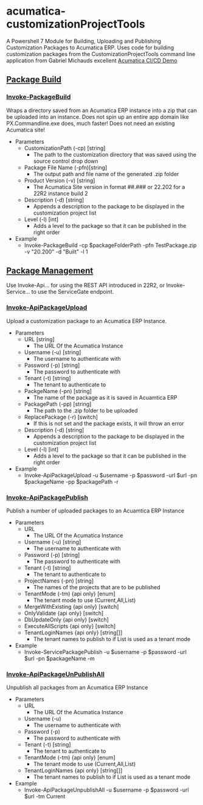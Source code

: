# <b>acumatica-customizationProjectTools</b>
A Powershell 7 Module for Building, Uploading and Publishing Customization Packages to Acumatica ERP. Uses code for building customization packages from the CustomizationProjectTools command line application from Gabriel Michauds excellent [Acumatica CI/CD Demo](https://github.com/VelixoSolutions/AcumaticaCIDemo)

## <u><b>Package Build</b></u>

### <u>Invoke-PackageBuild</u>
Wraps a directory saved from an Acumatica ERP instance into a zip that can be uploaded into an instance. Does not spin up an entire app domain like PX.Commandline.exe does, much faster! Does not need an existing Acumatica site!
- Parameters
    - CustomizationPath (-cp) [string]
        - The path to the customization directory that was saved using the source control drop down
    - Package File Name (-pfn)[string]
        - The output path and file name of the generated .zip folder
    - Product Version (-v) [string]
        - The Acumatica Site version in format ##.### or 22.202 for a 22R2 instance build 2
    - Description (-d) [string]
        - Appends a description to the package to be displayed in the customization project list
    - Level (-l) [int]
        - Adds a level to the package so that it can be published in the right order
- Example
   - Invoke-PackageBuild -cp $packageFolderPath -pfn TestPackage.zip -v "20.200" -d "Built" -l 1
    
## <u><b>Package Management</b></u>
Use Invoke-Api... for using the REST API introduced in 22R2, or Invoke-Service... to use the ServiceGate endpoint.


### <u>Invoke-ApiPackageUpload</u>

Upload a customization package to an Acumatica ERP Instance. 
- Parameters
    - URL [string]
        - The URL Of the Acumatica Instance
    - Username (-u) [string]
        - The username to authenticate with
    - Password (-p) [string]
        - The password to authenticate with
    - Tenant (-t) [string]
        - The tenant to authenticate to
    - PackgeName (-pn) [string]
        - The name of the package as it is saved in Acuamtica ERP
    - PackagePath (-pp) [string]
        - The path to the .zip folder to be uploaded
    - ReplacePackage (-r) [switch]
        - If this is not set and the package exists, it will throw an error
    - Description (-d) [string]
        - Appends a description to the package to be displayed in the customization project list
    - Level (-l) [int]
        - Adds a level to the package so that it can be published in the right order
- Example
   - Invoke-ApiPackageUpload -u $username -p $password -url $url -pn $packageName -pp $packagePath -r

### <u>Invoke-ApiPackagePublish</u>
Publish a number of uploaded packages to an Acuamtica ERP Instance
- Parameters
    - URL
        - The URL Of the Acumatica Instance
    - Username (-u) [string]
        - The username to authenticate with
    - Password (-p) [string]
        - The password to authenticate with
    - Tenant (-t) [string]
        - The tenant to authenticate to
    - ProjectNames (-pn) [string]
        - The names of the projects that are to be published
    - TenantMode (-tm) {api only} [enum]
        - The tenant mode to use (Current,All,List)
    - MergeWithExisting {api only} [switch]
    - OnlyValidate {api only} [switch]
    - DbUpdateOnly {api only} [switch]
    - ExecuteAllScripts {api only}  [switch]
    - TenantLoginNames {api only} [string[]]
        - The tenant names to publish to if List is used as a tenant mode
- Example
   - Invoke-ServicePackagePublish -u $username -p $password -url $url -pn $packageName -m

### <u>Invoke-ApiPackageUnPublishAll</u>
Unpublish all packages from an Acumatica ERP Instance
- Parameters
    - URL
        - The URL Of the Acumatica Instance
    - Username (-u)
        - The username to authenticate with
    - Password (-p)
        - The password to authenticate with
    - Tenant (-t) [string]
        - The tenant to authenticate to
    - TenantMode (-tm) {api only} [enum]
        - The tenant mode to use (Current,All,List)
    - TenantLoginNames {api only} [string[]]
        - The tenant names to publish to if List is used as a tenant mode
- Example
   - Invoke-ApiPackageUnpublishAll -u $username -p $password -url $url -tm Current